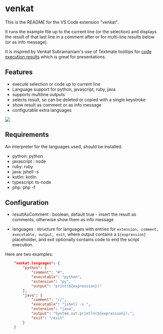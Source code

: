 # venkat

This is the README for the VS Code extension "venkat". 

It runs the example file up to the current line (or the selection) and displays the result of that last line in a comment after or for multi-line results below (or as info message).

It is inspired by Venkat Subramaniam's use of Textmate tooltips for [code execution results](http://blog.agiledeveloper.com/2014/10/running-in-textmate.html) which is great for presentations.

## Features

* execute selection or code up to current line
* Language support for python, javascript, ruby, java
* supports multiline outputs
* selects result, so can be deleted or copied with a single keystroke
* show result as comment or as info message
* configurable extra languages

![](images/venkat-demo.gif)

## Requirements

An interpreter for the languages used, should be installed.

* python: python
* javascript : node
* ruby: ruby
* java: jshell -s
* kotlin: kotlin
* typescript: ts-node
* php: php -f

## Configuration

* resultAsComment : boolean, default true - insert the result as comments, otherwise show them as info message

* languages : structure for languages with entries for `extension, comment, executable, output, exit`, where output contains a `${expression}` placeholder, and exit optionally contains code to end the script execution.

Here are two examples:

```json
    "venkat.languages": {
        "python": {
            "comment": "#",
            "executable": "python",
            "extension": "py",
            "output": "print(${expression})"
        },
        "java": {
            "comment": "//",
            "executable": "jshell -s ",
            "extension": "java",
            "output": "System.out.println(${expression});",
            "exit": "/exit"
        }
    }
```
